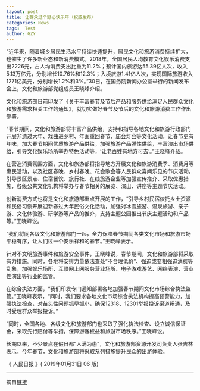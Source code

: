 ```yaml
---
layout: post
title: 让群众过个舒心快乐年（权威发布）
categories: News
tags:  Test
author: GZY
---
```


“近年来，随着城乡居民生活水平持续快速提升，居民文化和旅游消费持续扩大，也催生了许多新业态和新消费模式。2018年，全国居民人均教育文化娱乐消费支出2226元，占人均消费支出比重为11.2%；预计国内旅游达55.39亿人次，收入5.13万亿元，分别增长10.76%和12.3%；入境旅游1.41亿人次，实现国际旅游收入1271亿美元，分别增长1.2%和3%。”30日，在国务院新闻办公室举行的新闻发布会上，文化和旅游部党组成员王晓峰介绍。

文化和旅游部日前印发了《关于丰富春节及节后产品和服务供给满足人民群众文化和旅游需求相关工作的通知》，就切实做好春节及节后的文化和旅游消费工作作出部署。

“春节期间，文化和旅游部将丰富产品供给，支持和指导各地文化和旅游行政部门开展非遗过大年、戏曲进乡村、年画重回春节、庙会灯会等文化活动，让春节更有年味，加大春节期间优质旅游产品供给，加强旅游产品弹性供给，丰富演出市场供给，引导文化娱乐场所举办特色活动等，‘让老百姓有地方可去’。”王晓峰介绍。

在营造消费氛围方面，文化和旅游部将指导地方开展文化和旅游消费季、消费月等惠民活动，以及社区春晚、乡村春晚、花会歌会等人民群众喜闻乐见的节庆活动，引导景区景点、住宿餐饮、旅行社、在线旅游企业等加强宣传推介、采取优惠措施，各级公共文化机构将举办与春节相关的展览、演出、讲座等主题节庆活动。

创新消费方式也将是文化和旅游部重点开展的工作，“引导乡村民宿依托乡土资源和民俗习惯开展迎新春过大年民俗文化活动，加强对冰雪旅游、温泉旅游、亲子游、文化体验游、研学游等产品的推介，支持主题公园推出节庆主题活动和产品等。”王晓峰说。

“我们将同各级文化和旅游部门一起，全力保障春节期间各类文化市场和旅游市场平稳有序，让人们过一个安乐祥和的春节。”王晓峰表示。

针对不文明旅游事件和旅游安全事件，王晓峰说，春节期间，文化和旅游部将采取有力措施。同时，各地将安排力量依法查处“不合理低价”、强迫或变相强迫消费等乱象，加强娱乐场所、互联网上网服务营业场所、电子游戏游艺、网络表演、营业性演出等行业的监管。

在综合执法方面，“我们印发专门通知部署各地加强春节期间文化市场综合执法监管。”王晓峰表示，“同时，我们要求各地文化市场综合执法机构提高预警能力，加强执法检查，对苗头性问题抓早抓小，确保12318、12301举报投诉渠道畅通，及时受理群众举报投诉。”

“同时，全国各地、各级文化和旅游部门也采取了强化执法检查、设立诚信保证金，采取先行赔付等举措，保障游客权益和旅游市场秩序。”王晓峰说。

长期以来，不少景点在假日都“人满为患”，文化和旅游部资源开发司负责人张吉林表示，今年春节，文化和旅游部将采取系列措施提升民众的出游体验。

《 人民日报 》( 2019年01月31日 06 版)

*****

摘自[链接](https://new.qq.com/omn/20190131/20190131A035EJ.html)